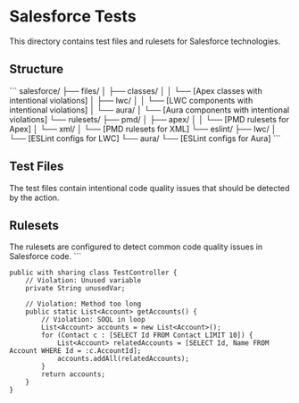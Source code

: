 # Salesforce Tests

This directory contains test files and rulesets for Salesforce technologies.

## Structure

\`\`\`
salesforce/
├── files/
│   ├── classes/
│   │   └── [Apex classes with intentional violations]
│   ├── lwc/
│   │   └── [LWC components with intentional violations]
│   └── aura/
│       └── [Aura components with intentional violations]
└── rulesets/
    ├── pmd/
    │   ├── apex/
    │   │   └── [PMD rulesets for Apex]
    │   └── xml/
    │       └── [PMD rulesets for XML]
    └── eslint/
        ├── lwc/
        │   └── [ESLint configs for LWC]
        └── aura/
            └── [ESLint configs for Aura]
\`\`\`

## Test Files

The test files contain intentional code quality issues that should be detected by the action.

## Rulesets

The rulesets are configured to detect common code quality issues in Salesforce code.
\`\`\`

```apex file="language-tests/salesforce/files/classes/TestController.cls"
public with sharing class TestController {
    // Violation: Unused variable
    private String unusedVar;
    
    // Violation: Method too long
    public static List<Account> getAccounts() {
        // Violation: SOQL in loop
        List<Account> accounts = new List<Account>();
        for (Contact c : [SELECT Id FROM Contact LIMIT 10]) {
            List<Account> relatedAccounts = [SELECT Id, Name FROM Account WHERE Id = :c.AccountId];
            accounts.addAll(relatedAccounts);
        }
        return accounts;
    }
}
